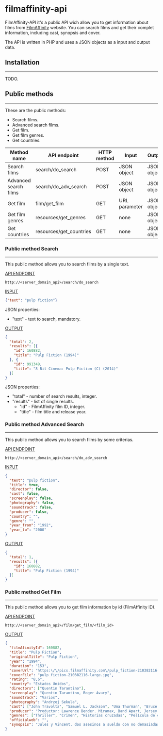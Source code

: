 # filmaffinity-api

FilmAffinity-API it's a public API wich allow you to get information about films from [FilmAffinity](http://filmaffinity.com "FilmAffinity Home") website. You can search films and get their complet  information, including cast, synopsis and cover.

The API is written in PHP and uses a JSON objects as a input and output data.

## Installation
***
TODO.

## Public methods
***
These are the public methods:

* Search films.
* Advanced search films.
* Get film.
* Get film genres.
* Get countries.

|Method name|API endpoint|HTTP method|Input|Output|
|-----------|------------|-----------|-----|------|
|Search films|search/do_search|POST|JSON object|JSON object|
|Advanced search films|search/do_adv_search|POST|JSON object|JSON object|
|Get film|film/get_film|GET|URL parameter|JSON object|
|Get film genres|resources/get_genres|GET|none|JSON object|
|Get countries|resources/get_countries|GET|none|JSON object|

### Public method Search
***
This public method allows you to search films by a single text.

<ins>API ENDPOINT</ins>
```
http://<server_domain_api>/search/do_search
```

<ins>INPUT</ins>
```json
{"text": "pulp fiction"}
```
JSON properties:

* "text" - text to search, mandatory.

<ins>OUTPUT</ins>
```json
{
  "total": 2,
  "results": [{
    "id": 160882,
    "title": "Pulp Fiction (1994)"
  }, {
    "id": 991349,
    "title": "8 Bit Cinema: Pulp Fiction (C) (2014)"
  }]
}
```
JSON properties:

* "total" - number of search results, integer.
* "results" - list of single results.
  * "id" - FilmAffinity film ID, integer.
  * "title" - film title and release year.

### Public method Advanced Search
***
This public method allows you to search films by some criterias.

<ins>API ENDPOINT</ins>
```
http://<server_domain_api>/search/do_adv_search
```

<ins>INPUT</ins>
```json
{
  "text": "pulp fiction",
  "title": true,
  "director": false,
  "cast": false,
  "screenplay": false,
  "photography": false,
  "soundtrack": false,
  "producer": false,
  "country": "",
  "genre": "",
  "year_from": "1992",
  "year_to": "2000"
}
```
<ins>OUTPUT</ins>
```json
{
  "total": 1,
  "results": [{
    "id": 160882,
    "title": "Pulp Fiction (1994)"
  }]
}
```
### Public method Get Film
***
This public method allows you to get film information by id (FilmAffinity ID).

<ins>API ENDPOINT</ins>
```
http://<server_domain_api>/film/get_film/<film_id>
```

<ins>OUTPUT</ins>
```json
{
  "filmAfinityId": 160882,
  "title": "Pulp Fiction",
  "originalTitle": "Pulp Fiction",
  "year": "1994",
  "duration": "153",
  "coverUrl": "https:\/\/pics.filmaffinity.com\/pulp_fiction-210382116-large.jpg",
  "coverFile": "pulp_fiction-210382116-large.jpg",
  "rating": "8,6",
  "country": "Estados Unidos",
  "directors": ["Quentin Tarantino"],
  "screenplay": "Quentin Tarantino, Roger Avary",
  "soundtrack": "Varios",
  "photography": "Andrzej Sekula",
  "cast": ["John Travolta", "Samuel L. Jackson", "Uma Thurman", "Bruce Willis", "Ving Rhames", "Harvey Keitel", "Tim Roth", "Amanda Plummer", "María de Medeiros", "Eric Stoltz", "Rosanna Arquette", "Christopher Walken", "Paul Calderon", "Bronagh Gallagher", "Peter Greene", "Stephen Hibbert", "Angela Jones", "Phil LaMarr", "Robert Ruth", "Julia Sweeney", "Quentin Tarantino", "Frank Whaley", "Duane Whitaker", "Steve Buscemi", "Burr Steers"],
  "producer": "Productor: Lawrence Bender. Miramax, Band Apart, Jersey Films",
  "genres": ["Thriller", "Crimen", "Historias cruzadas", "Película de culto", "Comedia negra"],
  "officialweb": "",
  "synopsis": "Jules y Vincent, dos asesinos a sueldo con no demasiadas luces, trabajan para el gángster Marsellus Wallace. Vincent le confiesa a Jules que Marsellus le ha pedido que cuide de Mia, su atractiva mujer. Jules le recomienda prudencia porque es muy peligroso sobrepasarse con la novia del jefe. Cuando llega la hora de trabajar, ambos deben ponerse \"manos a la obra\". Su misión: recuperar un misterioso maletín."
}
```

